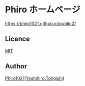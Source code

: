 # Phiro ホームページ
  https://phiro1021.github.io/public2/

## Licence
[MIT](https://github.com/phiro1021/public2/blob/main/LICENSE)

## Author
[Phiro1021(Yoshihiro.Tohgishi)](https://github.com/Phiro1021)
